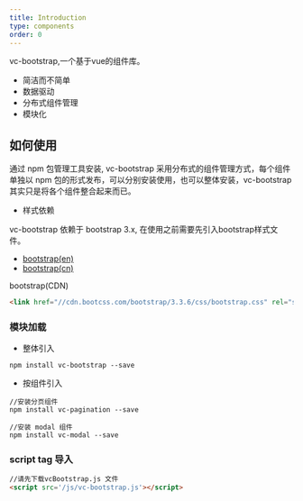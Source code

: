 ```yaml
---
title: Introduction
type: components
order: 0
---
```


vc-bootstrap,一个基于vue的组件库。

* 简洁而不简单
* 数据驱动
* 分布式组件管理
* 模块化


## 如何使用

通过 npm 包管理工具安装, vc-bootstrap 采用分布式的组件管理方式，每个组件单独以 npm 包的形式发布，可以分别安装使用，也可以整体安装，vc-bootstrap 其实只是将各个组件整合起来而已。

* 样式依赖

vc-bootstrap 依赖于 bootstrap 3.x, 在使用之前需要先引入bootstrap样式文件。

* [bootstrap(en)](http://getbootstrap.com/)
* [bootstrap(cn)](http://www.bootcss.com/)

bootstrap(CDN)

```html
<link href="//cdn.bootcss.com/bootstrap/3.3.6/css/bootstrap.css" rel="stylesheet">
```

### 模块加载

* 整体引入

```node
npm install vc-bootstrap --save
```

* 按组件引入

```node
//安装分页组件
npm install vc-pagination --save

//安装 modal 组件
npm install vc-modal --save
```

### script tag 导入

```html
//请先下载vcBootstrap.js 文件
<script src='/js/vc-bootstrap.js'></script>
```
